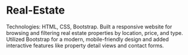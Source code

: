 # Real-Estate
Technologies: HTML, CSS, Bootstrap.  Built a responsive website for browsing and filtering real estate properties by location, price, and type. Utilized Bootstrap for a modern, mobile-friendly design and added interactive features like property detail views and contact forms.
